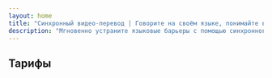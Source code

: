 ```yaml
---
layout: home
title: "Синхронный видео-перевод | Говорите на своём языке, понимайте всех"
description: "Мгновенно устраните языковые барьеры с помощью синхронного перевода i14n. Участвуйте в встречах на родном языке, пока все прекрасно понимают друг друга. Зачем учить новый язык, когда технологии могут преодолеть этот разрыв?"
---
```


<!-- text="Сосредоточьтесь на росте — пусть iMind займется языками." -->
<!-- text="Изучение в классе занимает годы; iMind обеспечивает мгновенное понимание уже сегодня на любом языке." -->
<!-- text="Понимайте мгновенно — без изучения иностранных языков" -->

<HeroSection
title="Видеовстречи с синхронным **переводом**"
text="Для компаний, где **языковые барьеры** означают упущенные сделки, задержки и дорогостоящие ошибки.">
<AuthButton text="Попробовать демо →" buttonClass="brand"/>
<NavButton to="#pricing" buttonClass="alt" buttonLabel="Цены" />
</HeroSection>

<span id="1"></span>

<FeatureBlock :card="{
  title: 'Говорите мгновенно на более чем 100 языках',
  details: 'iMind позволяет каждому участнику говорить на родном языке — естественно, в [реальном времени](/guide/how-it-works), и **без субтитров** или задержек.',
    items: [
      '⚡︎ Говорите свободно — будьте поняты мгновенно.',
      '✧ ИИ-перевод передает интонацию, намерения и специфическую терминологию.',
      '✧ Двусторонний, непрерывный голосовой перевод без ручной настройки.',
    ],
  link: './guide/what-is-imind',
  src: {
    light: '1.png',
    dark: '1.png',
  },
  inversion: false
}" />

<span id="2"></span>

<FeatureBlock :card="{
  title: '**Разум внутри** ваших встреч',
  details: 'iMind превращает каждый многоязычный звонок в четкие, доступные для поиска знания.',
  items: [
    '⚡︎ Мгновенно ищите любой контент во всех прошлых и текущих встречах. Задавайте вопросы естественным языком, получайте точные ответы без просмотра записей.',
    '✧ Никогда не пропускайте задачи с встреч. Наш ИИ автоматически извлекает задачи, исполнителей и сроки из разговоров.',
    '✧ ИИ-резюме встреч мгновенно предоставляют ключевые моменты на любом языке, сохраняя всеобщую согласованность без ручного конспектирования.',
  ],
  link: '/guide/how-it-works#🧩-deep-memory-deep-understanding',
  src: {
    light: '2l.png',
    dark: '2d.png',
  },
  inversion: true
}" />

<span id="3"></span>

<FeatureBlock :card="{
  title: 'Создан для серьезных встреч — не просто для разговоров',
  details: 'iMind — это профессиональная платформа для видеовстреч, а не легковесное дополнение или плагин.',
  items: [
    '✧ Разрешение 1080p, умное подавление шума и фокусированный захват голоса.',
    '✧ Планирование, модерация, демонстрации, запись и полная интеграция с календарем — всё встроено и готово к использованию.',
    '⚡︎ Живые транскрипты, чат участников и ИИ-ассистент, который поддерживает продуктивность встреч.'
  ],
  link: '/guide/how-it-works',
  src: {
    light: '3l.png',
    dark: '3d.png',
  },
  inversion: false
}" />

<span id="4"></span>

<FeatureBlock
  :card="{
    title: 'Безопасный и конфиденциальный по дизайну',
    details:
      'iMind создан для разговоров, где важно доверие. Хотя мы полагаемся на лучшую стороннюю инфраструктуру, [конфиденциальность всегда остается в ваших руках](/guide/privacy-architecture).',
    items: [
      '⚡︎ Региональная конфиденциальность — выбирайте, где обрабатываются ваши данные. Мы направляем весь перевод, хранение и аналитику через инфраструктуру, соответствующую вашей зоне соответствия (например, ЕС, США, Азия).',
      '✧ Приватность по умолчанию — iMind **никогда** не хранит и не использует ваш контент для обучения, профилирования или доступа третьих лиц.',
      '✧ Соответствие требованиям по архитектуре — готовность к GDPR, CCPA и UAE PDPL, с полной поддержкой прав на экспорт и удаление.'
    ],
    link: '/guide/privacy-architecture',
    src: {
      light: '4.png',
      dark: '4.png',
    },
    inversion: true
  }"
/>

## Тарифы

<PricingPlans :plans="[
  {
    title: 'Бизнес Старт',
    details: '**$7** за пользователя / месяц',
    items: [
      'Мгновенный перевод на более чем 100 языков [ℹ️](#1)',
      'Создан для серьезных встреч — не просто для разговоров [ℹ️](#3)',
    ],
    linkText: 'Начать пробный период',
    linkHref: '/guide/use-cases#negotiations',
    bullet: '💬'
  },
  {
    title: 'Бизнес Стандарт',
    details: '**$14** за пользователя / месяц',
    items: [
      'Мгновенный перевод на более чем 100 языков [ℹ️](#1)',
      'Создан для серьезных встреч — не просто для разговоров [ℹ️](#3)',
      '**Интеллект** внутри ваших встреч [ℹ️](#2)',
    ],
    linkText: 'Начать пробный период',
    linkHref: '/guide/use-cases#operations',
    bullet: '⚡︎'
  },
  {
    title: 'Бизнес Плюс',
    details: '**$22** за пользователя / месяц',
    items: [
      'Мгновенный перевод на более чем 100 языков [ℹ️](#1)',
      'Создан для серьезных встреч — не просто для разговоров [ℹ️](#3)',
      '**Интеллект** внутри ваших встреч [ℹ️](#2)',
      'Регионально-сегментированная архитектура конфиденциальности [ℹ️](#4)'
    ],
    linkText: 'Начать пробный период',
    linkHref: '/guide/use-cases#operations',
    bullet: '💰'
  }
]" />